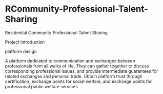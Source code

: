 # RCommunity-Professional-Talent-Sharing
Residential Community Professional Talent Sharing


Project Introduction

platform design

A platform dedicated to communication and exchanges between professionals from all walks of life. They can gather together to discuss corresponding professional issues, and provide intermediate guarantees for related exchanges and personal trade. Obtain platform trust through certification, exchange points for social welfare, and exchange points for professional public welfare services
